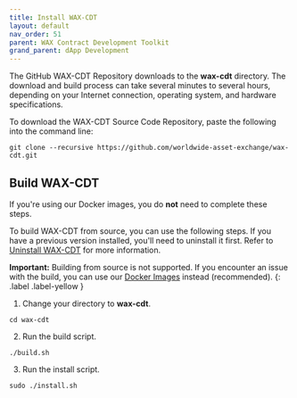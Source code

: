 ```yaml
---
title: Install WAX-CDT
layout: default
nav_order: 51
parent: WAX Contract Development Toolkit
grand_parent: dApp Development
---
```


The GitHub WAX-CDT Repository downloads to the **wax-cdt** directory. The download and build process can take several minutes to several hours, depending on your Internet connection, operating system, and hardware specifications.

To download the WAX-CDT Source Code Repository, paste the following into the command line:

```
git clone --recursive https://github.com/worldwide-asset-exchange/wax-cdt.git
```

## Build WAX-CDT

If you're using our Docker images, you do **not** need to complete these steps.

To build WAX-CDT from source, you can use the following steps. If you have a previous version installed, you'll need to uninstall it first. Refer to [Uninstall WAX-CDT](/wax-docs/dev-docs/cdt_uninstall) for more information.

<strong>Important:</strong> Building from source is not supported. If you encounter an issue with the build, you can use our [Docker Images](/wax-docs/dev-docs/docker_qstart) instead (recommended).
{: .label .label-yellow }

1. Change your directory to **wax-cdt**.

```
cd wax-cdt
```

2. Run the build script.

```
./build.sh
```

3. Run the install script.

```
sudo ./install.sh
```
